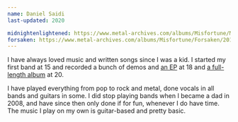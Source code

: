 ```yaml
---
name: Daniel Saidi
last-updated: 2020

midnightenlightened: https://www.metal-archives.com/albums/Misfortune/Midnightenlightened/20186
forsaken: https://www.metal-archives.com/albums/Misfortune/Forsaken/20187
---
```


I have always loved music and written songs since I was a kid. I started my first band at 15 and recorded a bunch of demos and [an EP]({{page.midnightenlightened}}) at 18 and [a full-length album]({{page.forsaken}}) at 20.

I have played everything from pop to rock and metal, done vocals in all bands and guitars in some. I did stop playing bands when I became a dad in 2008, and have since then only done if for fun, whenever I do have time. The music I play on my own is guitar-based and pretty basic.